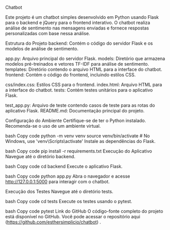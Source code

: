 Chatbot

Este projeto é um chatbot simples desenvolvido em Python usando Flask para o backend e jQuery para o frontend interativo. O chatbot realiza análise de sentimento nas mensagens enviadas e fornece respostas personalizadas com base nessa análise.

Estrutura do Projeto
backend: Contém o código do servidor Flask e os modelos de análise de sentimento.

app.py: Arquivo principal do servidor Flask.
models: Diretório que armazena modelos pré-treinados e vetores TF-IDF para análise de sentimento.
templates: Diretório contendo o arquivo HTML para a interface do chatbot.
frontend: Contém o código do frontend, incluindo estilos CSS.

css/index.css: Estilos CSS para o frontend.
index.html: Arquivo HTML para a interface do chatbot.
tests: Contém testes unitários para o aplicativo Flask.

test_app.py: Arquivo de teste contendo casos de teste para as rotas do aplicativo Flask.
README.md: Documentação principal do projeto.

Configuração do Ambiente
Certifique-se de ter o Python instalado. Recomenda-se o uso de um ambiente virtual.

bash
Copy code
python -m venv venv
source venv/bin/activate  # No Windows, use 'venv\Scripts\activate'
Instale as dependências do Flask.

bash
Copy code
pip install -r requirements.txt
Execução do Aplicativo
Navegue até o diretório backend.

bash
Copy code
cd backend
Execute o aplicativo Flask.

bash
Copy code
python app.py
Abra o navegador e acesse http://127.0.0.1:5000 para interagir com o chatbot.

Execução dos Testes
Navegue até o diretório tests.

bash
Copy code
cd tests
Execute os testes usando o pytest.

bash
Copy code
pytest
Link do GitHub
O código-fonte completo do projeto está disponível no GitHub. Você pode acessar o repositório aqui (https://github.com/esthersimplicio/chatbot) . 
